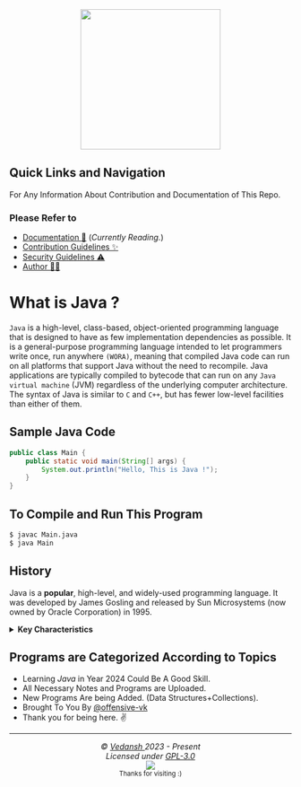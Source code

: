 <div align="center">
    <img
        src="https://cdn.jsdelivr.net/gh/offensive-vk/Icons@master/java/java-original-wordmark.svg"
        height="250"
        width="250"
    />
</div>

## Quick Links and Navigation

For Any Information About Contribution and Documentation of This Repo.

### Please Refer to

- [Documentation 📖](https://github.com/offensive-vk/Spicy-Java/blob/master/readme.md) (*Currently Reading.*)
- [Contribution Guidelines ✨](https://github.com/offensive-vk/Spicy-Java/blob/master/contributing.md)
- [Security Guidelines ⚠️](https://github.com/offensive-vk/Spicy-Java/blob/master/security.md)
- [Author 🧑‍💻](https://github.com/offensive-vk/)

# **What is Java** ?

`Java` is a high-level, class-based, object-oriented programming language that is designed to have as few implementation dependencies as possible. It is a general-purpose programming language intended to let programmers write once, run anywhere `(WORA)`, meaning that compiled Java code can run on all platforms that support Java without the need to recompile. Java applications are typically compiled to bytecode that can run on any `Java virtual machine` (JVM) regardless of the underlying computer architecture. The syntax of Java is similar to `C` and `C++`, but has fewer low-level facilities than either of them.

## Sample Java Code

```java
public class Main {
    public static void main(String[] args) {
        System.out.println("Hello, This is Java !");
    }
}
```

## To Compile and Run This Program

```bash
$ javac Main.java
$ java Main
```

## History

Java is a **popular**, high-level, and widely-used programming language. It was developed by James Gosling and released by Sun Microsystems (now owned by Oracle Corporation) in 1995.

<details>
    <summary><strong>Key Characteristics</strong></summary>

- **Platform Independence**: Java uses a "write once, run anywhere" approach. Code written in Java can be executed on any platform with a Java Virtual Machine (JVM) without modification. This is achieved through the compilation of Java source code into bytecode, which is interpreted by the JVM on the target platform.

- **Object-Oriented**: Java is an object-oriented programming language, which means it focuses on the use of objects and classes to structure and design software.

- **Robust**: Java is designed to be a robust language with features like strong typing, automatic memory management (garbage collection), and exception handling, which helps in producing reliable and stable software.

- **Secure**: Java has built-in security features, including a secure execution environment within the JVM that helps prevent unauthorized access and execution of malicious code.

- **Multi-Threaded**: Java has built-in support for multithreading, which allows developers to create concurrent and parallel applications easily.

- **Rich Standard Library**: Java comes with a rich standard library (Java Standard Library or Java API) that provides pre-built classes and methods for common tasks such as file handling, networking, and data structures.

- **Community and Ecosystem**: Java has a vast and active developer community. It has a wide range of libraries, frameworks, and tools that make it suitable for various application domains, including web development, mobile app development (Android), enterprise software, and more.

- **Portability**: Java's platform independence and "write once, run anywhere" principle make it an excellent choice for cross-platform software development.

- **Popular for Enterprise Applications**: Java is commonly used in enterprise-level applications, such as web applications, server-side applications, and large-scale systems.

- **Open-Source Implementation**: There are open-source implementations of the Java platform, such as OpenJDK, in addition to Oracle's official implementation.

Java is commonly used in a wide range of applications, including web development (Java EE, Spring), mobile app development (Android), scientific and financial applications, game development, and more. Its versatility and broad adoption have contributed to its enduring popularity in the software development community.
</details>

## Programs are Categorized According to Topics

- Learning *Java* in Year 2024 Could Be A Good Skill.
- All Necessary Notes and Programs are Uploaded.
- New Programs Are being Added. (Data Structures+Collections).
- Brought To You By [@offensive-vk](https://github.com/offensive-vk/)
- Thank you for being here. ✌️

***

<p align="center">
  <i>&copy; <a href="https://github.com/offensive-vk/">Vedansh </a> 2023 - Present</i><br>
  <i>Licensed under <a href="">GPL-3.0</a></i><br>
  <a href="https://github.com/npm-run-test"><img src="https://i.ibb.co/4KtpYxb/octocat-clean-mini.png" /></a><br>
  <sup>Thanks for visiting :)</sup>
</p>
